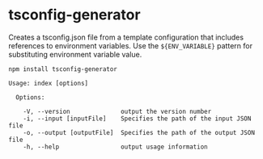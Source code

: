 # tsconfig-generator
Creates a tsconfig.json file from a template configuration that includes references to environment variables. 
Use the `${ENV_VARIABLE}` pattern for substituting environment variable value.

```
npm install tsconfig-generator
```

```
Usage: index [options]

  Options:

    -V, --version              output the version number
    -i, --input [inputFile]    Specifies the path of the input JSON file
    -o, --output [outputFile]  Specifies the path of the output JSON file
    -h, --help                 output usage information
```